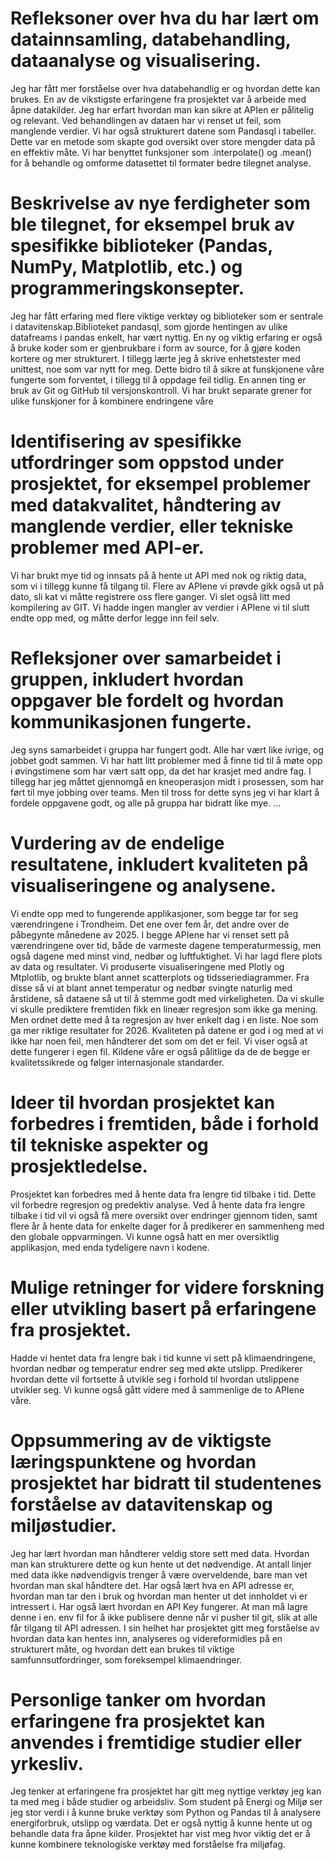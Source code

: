 # Refleksoner over hva du har lært om datainnsamling, databehandling, dataanalyse og visualisering.
 Jeg har fått mer forståelse over hva databehandlig er og hvordan dette kan brukes. En av de vikstigste erfaringene fra prosjektet var å arbeide med åpne datakilder. Jeg har erfart hvordan man kan sikre at APIen er pålitelig og relevant. Ved behandlingen av dataen har vi renset ut feil, som manglende verdier. Vi har også strukturert datene som Pandasql i tabeller. Dette var en metode som skapte god oversikt over store mengder data på en effektiv måte. Vi har benyttet funksjoner som .interpolate() og .mean() for å behandle og omforme datasettet til formater bedre tilegnet analyse.

# Beskrivelse av nye ferdigheter som ble tilegnet, for eksempel bruk av spesifikke biblioteker (Pandas, NumPy, Matplotlib, etc.) og programmeringskonsepter.

Jeg har fått erfaring med flere viktige verktøy og biblioteker som er sentrale i datavitenskap.Biblioteket pandasql, som gjorde hentingen av ulike datafreams i pandas enkelt, har vært nyttig. En ny og viktig erfaring er også å bruke koder som er gjenbrukbare i form av source, for å gjøre koden kortere og mer strukturert. I tillegg lærte jeg å skrive enhetstester med unittest, noe som var nytt for meg. Dette bidro til å sikre at funskjonene våre fungerte som forventet, i tillegg til å oppdage feil tidlig. En annen ting er bruk av Git og GitHub til versjonskontroll. Vi har brukt separate grener for ulike funskjoner for å kombinere endringene våre

# Identifisering av spesifikke utfordringer som oppstod under prosjektet, for eksempel problemer med datakvalitet, håndtering av manglende verdier, eller tekniske problemer med API-er.

Vi har brukt mye tid og innsats på å hente ut API med nok og riktig data, som vi i tillegg kunne få tilgang til. Flere av APIene vi prøvde gikk også ut på dato, sli kat vi måtte registrere oss flere ganger. Vi slet også litt med kompilering av GIT. Vi hadde ingen mangler av verdier i APIene vi til slutt endte opp med, og måtte derfor legge inn feil selv.

# Refleksjoner over samarbeidet i gruppen, inkludert hvordan oppgaver ble fordelt og hvordan kommunikasjonen fungerte.
Jeg syns samarbeidet i gruppa har fungert godt. Alle har vært like ivrige, og jobbet godt sammen. Vi har hatt litt problemer med å finne tid til å møte opp i øvingstimene som har vært satt opp, da det har krasjet med andre fag. I tillegg har jeg måttet gjennomgå en kneoperasjon midt i prosessen, som har ført til mye jobbing over teams. Men til tross for dette syns jeg vi har klart å fordele oppgavene godt, og alle på gruppa har bidratt like mye. 
...

# Vurdering av de endelige resultatene, inkludert kvaliteten på visualiseringene og analysene.

Vi endte opp med to fungerende applikasjoner, som begge tar for seg værendringene i Trondheim. Det ene over fem år, det andre over de påbegynte månedene av 2025. I begge APIene har vi renset sett på værendringene over tid, både de varmeste dagene temperaturmessig, men også dagene med minst vind, nedbør og luftfuktighet. Vi har lagd flere plots av data og resultater. Vi produserte visualiseringene med Plotly og Mtplotlib, og brukte blant annet scatterplots og tidsseriediagrammer. Fra disse så vi at blant annet temperatur og nedbør svingte naturlig med årstidene, så dataene så ut til å stemme godt med virkeligheten. Da vi skulle vi skulle prediktere fremtiden fikk en lineær regresjon som ikke ga mening. Men ordnet dette med å ta regresjon av hver enkelt dag i en liste. Noe som ga mer riktige resultater for 2026. Kvaliteten på datene er god i og med at vi ikke har noen feil, men håndterer det som om det er feil. Vi viser også at dette fungerer i egen fil. Kildene våre er også pålitlige da de de begge er kvalitetssikrede og følger internasjonale standarder. 

# Ideer til hvordan prosjektet kan forbedres i fremtiden, både i forhold til tekniske aspekter og prosjektledelse.

Prosjektet kan forbedres med å hente data fra lengre tid tilbake i tid. Dette vil forbedre regresjon og predektiv analyse. Ved å hente data fra lengre tilbake i tid vil vi også få mere oversikt over endringer gjennom tiden, samt flere år å hente data for enkelte dager for å predikerer en sammenheng med den globale oppvarmingen. Vi kunne også hatt en mer oversiktlig applikasjon, med enda tydeligere navn i kodene. 

# Mulige retninger for videre forskning eller utvikling basert på erfaringene fra prosjektet.

Hadde vi hentet data fra lengre bak i tid kunne vi sett på klimaendringene, hvordan nedbør og temperatur endrer seg med økte utslipp. Predikerer hvordan dette vil fortsette å utvikle seg i forhold til hvordan utslippene utvikler seg. Vi kunne også gått videre med å sammenlige de to APIene våre. 

# Oppsummering av de viktigste læringspunktene og hvordan prosjektet har bidratt til studentenes forståelse av datavitenskap og miljøstudier.

Jeg har lært hvordan man håndterer veldig store sett med data. Hvordan man kan strukturere dette og kun hente ut det nødvendige. At antall linjer med data ikke nødvendigvis trenger å være overveldende, bare man vet hvordan man skal håndtere det. Har også lært hva en API adresse er, hvordan man tar den i bruk og hvordan man henter ut det innholdet vi er intressert i. Har også lært hvordan en API Key fungerer. At man må lagre denne i en. env fil for å ikke publisere denne når vi pusher til git, slik at alle får tilgang til API adressen. I sin helhet har prosjektet gitt meg forståelse av hvordan data kan hentes inn, analyseres og videreformidles på en strukturert måte, og hvordan dett ean brukes til viktige samfunnsutfordringer, som foreksempel klimaendringer. 

# Personlige tanker om hvordan erfaringene fra prosjektet kan anvendes i fremtidige studier eller yrkesliv.

Jeg tenker at erfaringene fra prosjektet har gitt meg nyttige verktøy jeg kan ta med meg i både studier og arbeidsliv. Som student på Energi og Miljø ser jeg stor verdi i å kunne bruke verktøy som Python og Pandas til å analysere energiforbruk, utslipp og værdata. Det er også nyttig å kunne hente ut og behandle data fra åpne kilder. Prosjektet har vist meg hvor viktig det er å kunne kombinere teknologiske verktøy med forståelse fra miljøfag. 